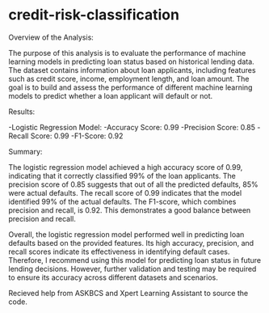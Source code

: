 # credit-risk-classification

Overview of the Analysis:

The purpose of this analysis is to evaluate the performance of machine learning models in predicting loan status based on historical lending data. The dataset contains information about loan applicants, including features such as credit score, income, employment length, and loan amount. The goal is to build and assess the performance of different machine learning models to predict whether a loan applicant will default or not.

Results:

-Logistic Regression Model:
-Accuracy Score: 0.99
-Precision Score: 0.85
-Recall Score: 0.99
-F1-Score: 0.92

Summary:

The logistic regression model achieved a high accuracy score of 0.99, indicating that it correctly classified 99% of the loan applicants. The precision score of 0.85 suggests that out of all the predicted defaults, 85% were actual defaults. The recall score of 0.99 indicates that the model identified 99% of the actual defaults. The F1-score, which combines precision and recall, is 0.92. This demonstrates a good balance between precision and recall.

Overall, the logistic regression model performed well in predicting loan defaults based on the provided features. Its high accuracy, precision, and recall scores indicate its effectiveness in identifying default cases. Therefore, I recommend using this model for predicting loan status in future lending decisions. However, further validation and testing may be required to ensure its accuracy across different datasets and scenarios.

Recieved help from ASKBCS and Xpert Learning Assistant to source the code.
